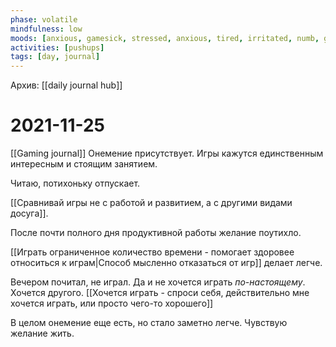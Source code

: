 ```yaml
---
phase: volatile
mindfulness: low
moods: [anxious, gamesick, stressed, anxious, tired, irritated, numb, gamesick, numb]
activities: [pushups]
tags: [day, journal]
---
```

Архив: [[daily journal hub]]
# 2021-11-25

[[Gaming journal]]
Онемение присутствует.
Игры кажутся единственным интересным и стоящим занятием.

Читаю, потихоньку отпускает.

[[Сравнивай игры не с работой и развитием, а с другими видами досуга]].

После почти полного дня продуктивной работы желание поутихло.

[[Играть ограниченное количество времени - помогает здоровее относиться к играм|Способ мысленно отказаться от игр]] делает легче.

Вечером почитал, не играл. Да и не хочется играть *по-настоящему*. Хочется другого.
[[Хочется играть - спроси себя, действительно мне хочется играть, или просто чего-то хорошего]]

В целом онемение еще есть, но стало заметно легче. Чувствую желание жить.